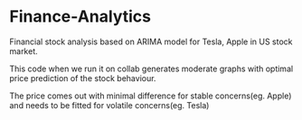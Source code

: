 # Finance-Analytics
Financial stock analysis based on ARIMA model for Tesla, Apple in US stock market.

This code when we run it on collab generates moderate graphs with optimal price prediction of the stock behaviour. 

The price comes out with minimal difference for stable concerns(eg. Apple) and needs to be fitted for volatile concerns(eg. Tesla)

